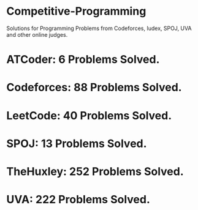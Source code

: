# Competitive-Programming
Solutions for Programming Problems from Codeforces, Iudex, SPOJ, UVA and other online judges.

# ATCoder: 6 Problems Solved.
# Codeforces: 88 Problems Solved.
# LeetCode: 40 Problems Solved.
# SPOJ: 13 Problems Solved.
# TheHuxley: 252 Problems Solved.
# UVA: 222 Problems Solved.
